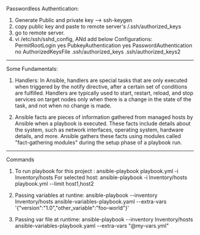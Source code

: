 Passwordless Authentication:
1. Generate Public and  private key --> ssh-keygen
2. copy public key and paste to remote server's /.ssh/authorized_keys
3. go to remote server.
4. vi /etc/ssh/sshd_config, ANd add below Configurations:
            PermitRootLogin yes
            PubkeyAuthentication yes
            PasswordAuthentication no
            AuthorizedKeysFile      .ssh/authorized_keys .ssh/authorized_keys2

--------------------------------------------------------------------------------------- 
Some Fundamentals:

1. Handlers: In Ansible, handlers are special tasks that are only executed when triggered by the notify directive, after a certain set of conditions are fulfilled. Handlers are typically used to start, restart, reload, and stop services on target nodes only when there is a change in the state of the task, and not when no change is made. 

2. Ansible facts are pieces of information gathered from managed hosts by Ansible when a playbook is executed. These facts include details about the system, such as network interfaces, operating system, hardware details, and more. Ansible gathers these facts using modules called "fact-gathering modules" during the setup phase of a playbook run.


---------------------------------------------------------------------------------------- 
Commands
1. To run playbook for this project  : ansible-playbook playbook.yml -i Inventory/hosts
   For selected host: ansible-playbook -i Inventory/hosts playbook.yml --limit host1,host2
 
2. Passing variables at runtine: ansible-playbook --inventory Inventory/hosts ansible-variables-playbook.yaml --extra-vars '{"version":"1.0","other_variable":"foo-world"}'

3. Passing var file at runtime: ansible-playbook --inventory Inventory/hosts ansible-variables-playbook.yaml --extra-vars "@my-vars.yml"